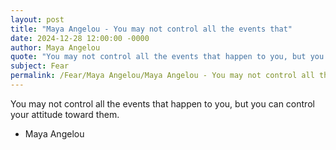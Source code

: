 ```yaml
---
layout: post
title: "Maya Angelou - You may not control all the events that"
date: 2024-12-28 12:00:00 -0000
author: Maya Angelou
quote: "You may not control all the events that happen to you, but you can control your attitude toward them."
subject: Fear
permalink: /Fear/Maya Angelou/Maya Angelou - You may not control all the events that
---
```


You may not control all the events that happen to you, but you can control your attitude toward them.

- Maya Angelou
